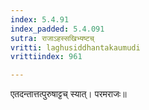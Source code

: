 ```yaml
---
index: 5.4.91
index_padded: 5.4.091
sutra: राजाऽहस्सखिभ्यष्टच्‌
vritti: laghusiddhantakaumudi
vrittiindex: 961

---
```

एतदन्तात्तत्पुरुषाट्टच् स्यात्। परमराजः॥